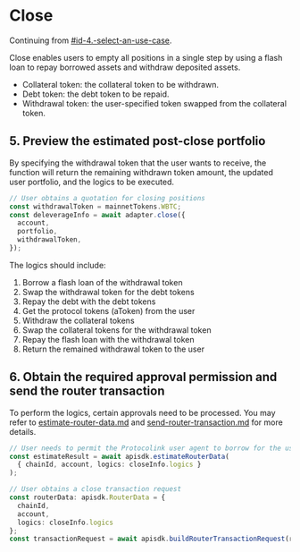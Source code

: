 # Close

Continuing from [#id-4.-select-an-use-case](./#id-4.-select-an-use-case "mention").

Close enables users to empty all positions in a single step by using a flash loan to repay borrowed assets and withdraw deposited assets.

* Collateral token: the collateral token to be withdrawn.
* Debt token: the debt token to be repaid.
* Withdrawal token: the user-specified token swapped from the collateral token.

## 5. Preview the estimated post-close portfolio

By specifying the withdrawal token that the user wants to receive, the function will return the remaining withdrawn token amount, the updated user portfolio, and the logics to be executed.

```typescript
// User obtains a quotation for closing positions
const withdrawalToken = mainnetTokens.WBTC;
const deleverageInfo = await adapter.close({
  account,
  portfolio,
  withdrawalToken,
});
```

The logics should include:

1. Borrow a flash loan of the withdrawal token
2. Swap the withdrawal token for the debt tokens
3. Repay the debt with the debt tokens
4. Get the protocol tokens (aToken) from the user
5. Withdraw the collateral tokens
6. Swap the collateral tokens for the withdrawal token
7. Repay the flash loan with the withdrawal token
8. Return the remained withdrawal token to the user

## 6. Obtain the required approval permission and send the router transaction

To perform the logics, certain approvals need to be processed. You may refer to [estimate-router-data.md](../../protocolink-sdk/estimate-router-data.md "mention") and [send-router-transaction.md](../../protocolink-sdk/send-router-transaction.md "mention") for more details.

```typescript
// User needs to permit the Protocolink user agent to borrow for the user
const estimateResult = await apisdk.estimateRouterData(
  { chainId, account, logics: closeInfo.logics }
);

// User obtains a close transaction request
const routerData: apisdk.RouterData = {
  chainId,
  account,
  logics: closeInfo.logics
};
const transactionRequest = await apisdk.buildRouterTransactionRequest(routerData);
```
